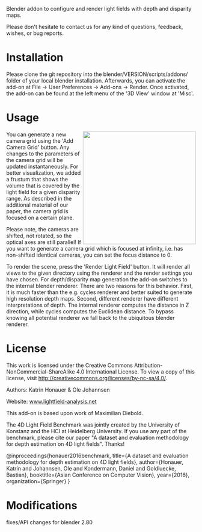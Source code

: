 Blender addon to configure and render light fields with depth and disparity maps.

Please don't hesitate to contact us for any kind of questions, feedback, wishes, or bug reports.

# Installation

Please clone the git repository into the blender/VERSION/scripts/addons/ folder of your local blender installation.
Afterwards, you can activate the add-on at File -> User Preferences -> Add-ons -> Render.
Once activated, the add-on can be found at the left menu of the '3D View' window at 'Misc'.


# Usage


<img src="http://lightfield-analysis.net/benchmark/github_readme/blender_screenshot.png" width=300 align="right"/>

You can generate a new camera grid using the 'Add Camera Grid' button. Any changes to the parameters of the camera grid will be updated instantaneously. For better visualization, we added a frustum that shows the volume that is covered by the light field for a given disparity range. As described in the additional material of our paper, the camera grid is focused on a certain plane. 

Please note, the cameras are shifted, not rotated, so the optical axes are still parallel! If you want to generate a camera grid which is focused at infinity, i.e. has non-shifted identical cameras, you can set the focus distance to 0.

To render the scene, press the 'Render Light Field' button. It will render all views to the given directory using the renderer and the render settings you have chosen. For depth/disparity map generation the add-on switches to the internal blender renderer. There are two reasons for this behavior. First, it is much faster than the e.g. cycles renderer and better suited to generate high resolution depth maps. Second, different renderer have different interpretations of depth. The internal renderer computes the distance in Z direction, while cycles computes the Euclidean distance. To bypass knowing all potential renderer we fall back to the ubiquitous blender renderer.



# License
This work is licensed under the Creative Commons Attribution-NonCommercial-ShareAlike 4.0 International License. 
To view a copy of this license, visit http://creativecommons.org/licenses/by-nc-sa/4.0/. 
 
Authors: Katrin Honauer & Ole Johannsen 

Website: www.lightfield-analysis.net 

 
This add-on is based upon work of Maximilian Diebold. 

The 4D Light Field Benchmark was jointly created by the University of Konstanz and the HCI at Heidelberg University. If you use any part of the benchmark, please cite our paper "A dataset and evaluation methodology for depth estimation on 4D light fields". Thanks! 
 
 @inproceedings{honauer2016benchmark, 
 title={A dataset and evaluation methodology for depth estimation on 
 4D light fields}, 
 author={Honauer, Katrin and Johannsen, Ole and Kondermann, Daniel 
 and Goldluecke, Bastian}, 
 booktitle={Asian Conference on Computer Vision}, 
 year={2016}, 
 organization={Springer} 
 } 
 
# Modifications
fixes/API changes for blender 2.80
